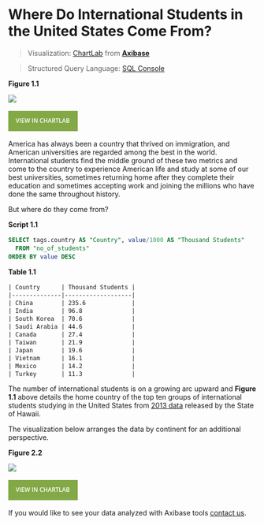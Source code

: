 Where Do International Students in the United States Come From?
===

> Visualization: [ChartLab](https://apps.axibase.com) from **[Axibase](https://axibase.com)**

> Structured Query Language: [SQL Console](https://github.com/axibase/atsd/blob/master/sql/README.md)

**Figure 1.1**

![](Images/is-001.png)

[![](Images/button.png)](https://apps.axibase.com/chartlab/69decfcc/2/#fullscreen)

America has always been a country that thrived on immigration, and American universities are regarded among the best in
the world. International students find the middle ground of these two metrics and come to the country to experience American
life and study at some of our best universities, sometimes returning home after they complete their education
and sometimes accepting work and joining the millions who have done the same throughout history. 

But where do they come from?

**Script 1.1**

```sql
SELECT tags.country AS "Country", value/1000 AS "Thousand Students"
  FROM "no_of_students"
ORDER BY value DESC
```

**Table 1.1**

```ls
| Country      | Thousand Students | 
|--------------|-------------------| 
| China        | 235.6             | 
| India        | 96.8              | 
| South Korea  | 70.6              | 
| Saudi Arabia | 44.6              | 
| Canada       | 27.4              | 
| Taiwan       | 21.9              | 
| Japan        | 19.6              | 
| Vietnam      | 16.1              | 
| Mexico       | 14.2              | 
| Turkey       | 11.3              | 
```

The number of international students is on a growing arc upward and **Figure 1.1** above details the home country of the
top ten groups of international students studying in the United States from [2013 data](https://catalog.data.gov/dataset/top-10-source-countries-of-international-students-in-the-us-2013-44dd7)
released by the State of Hawaii.

The visualization below arranges the data by continent for an additional perspective. 

**Figure 2.2**

![](Images/is-002.png)

[![](Images/button.png)](https://apps.axibase.com/chartlab/de703084/2/#fullscreen)

If you would like to see your data analyzed with Axibase tools [contact us](https://axibase.com/feedback/).
